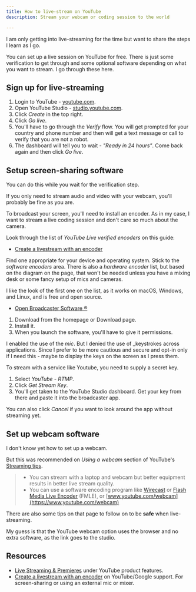 ```yaml
---
title: How to live-stream on YouTube
description: Stream your webcam or coding session to the world

---
```

I am only getting into live-streaming for the time but want to share the steps I learn as I go.

You can set up a live session on YouTube for free. There is just some verification to get through and some optional software depending on what you want to stream. I go through these here.


## Sign up for live-streaming

1. Login to YouTube - [youtube.com](https://youtube.com/ "youtube.com").
2. Open YouTube Studio - [studio.youtube.com](https://studio.youtube.com/ "https://studio.youtube.com/").
3. Click _Create_ in the top right.
4. Click _Go live_.
5. You'll have to go through the _Verify_ flow. You will get prompted for your country and phone number and then will get a text message or call to verify that you are not a robot.
6. The dashboard will tell you to wait - _"Ready in 24 hours"_. Come back again and then click _Go live_.


## Setup screen-sharing software

You can do this while you wait for the verification step.

If you only need to stream audio and video with your webcam, you'll probably be fine as you are.

To broadcast your screen, you'll need to install an encoder. As in my case, I want to stream a live coding session and don't care so much about the camera.

Look through the list of _YouTube Live verified encoders_ on this guide:

* [Create a livestream with an encoder](https://support.google.com/youtube/answer/2907883?hl=en&ref_topic=9257984#zippy=%2Csoftware-encoders)

Find one appropriate for your device and operating system. Stick to the _software encoders_ area. There is also a _hardware encoder_ list, but based on the diagram on the page, that won't be needed unless you have a mixing desk or some fancy setup of mics and cameras.

I like the look of the first one on the list, as it works on macOS, Windows, and Linux, and is free and open source.

* [Open Broadcaster Software ®](https://obsproject.com/ "Open Broadcaster Software®️")

1. Download from the homepage or Download page.
2. Install it.
3. When you launch the software, you'll have to give it permissions.

I enabled the use of the _mic_. But I denied the use of _keystrokes across applications. Since I prefer to be more cautious and secure and opt-in only if I need this - maybe to display the keys on the screen as I press them.

To stream with a service like Youtube, you need to supply a secret key.

1. Select _YouTube - RTMP_.
2. Click _Get Stream Key_.
3. You'll get taken to the YouTube Studio dashboard. Get your key from there and paste it into the broadcaster app.

You can also click _Cancel_ if you want to look around the app without streaming yet.

## Set up webcam software

I don't know yet how to set up a webcam.

But this was recommended on _Using a webcam_ section of YouTube's [Streaming tips](https://support.google.com/youtube/answer/2853856?hl=en&ref_topic=9257984#zippy=%2Cusing-a-webcam).

> * You can stream with a laptop and webcam but better equipment results in better live stream quality.
> * You can use a software encoding program like [Wirecast](http://www.telestream.net/wirecastforyoutube/cb-landing.htm) or [Flash Media Live Encoder](http://www.adobe.com/products/flashmediaserver/flashmediaencoder/) (FMLE), or [www.youtube.com/webcam](https://www.youtube.com/webcam)

There are also some tips on that page to follow on to be **safe** when live-streaming.

My guess is that the YouTube webcam option uses the browser and no extra software, as the link goes to the studio.


## Resources

* [Live Streaming & Premieres](https://www.youtube.com/howyoutubeworks/product-features/live/?gclsrc=aw.ds#youtube-live) under YouTube product features.
* [Create a livestream with an encoder](https://support.google.com/youtube/answer/2907883?hl=en&ref_topic=9257984) on YouTube/Google support. For screen-sharing or using an external mic or mixer.
